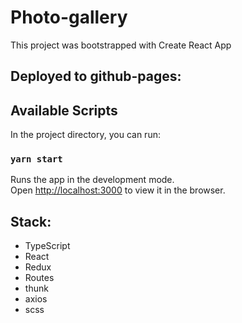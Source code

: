 # Photo-gallery

This project was bootstrapped with Create React App

## Deployed to github-pages:


## Available Scripts

In the project directory, you can run:

### `yarn start`

Runs the app in the development mode.\
Open [http://localhost:3000](http://localhost:3000) to view it in the browser.

## Stack:
-   TypeScript 
-   React
-   Redux 
-   Routes
-   thunk
-   axios
-   scss
